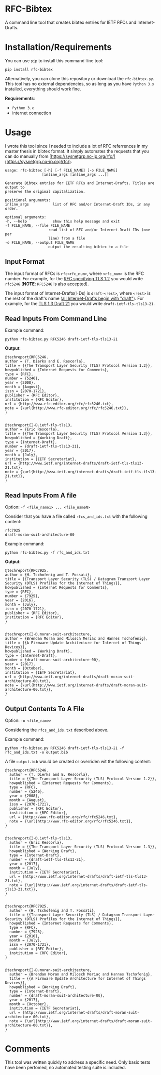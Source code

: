 # RFC-Bibtex
A command line tool that creates bibtex entries for IETF RFCs and Internet-Drafts.

# Installation/Requirements

You can use `pip` to install this command-line tool:

    pip install rfc-bibtex

Alternatively, you can clone this repository or download the `rfc-bibtex.py`. This tool has no
external dependencies, so as long as you have `Python 3.x` installed, everything
should work fine.

**Requirements**:

* `Python 3.x`
* internet connection

# Usage

I wrote this tool since I needed to include a lot of RFC referrences in my master thesis
in bibtex format. It simply automates the requests that you can do manually from [https://sysnetgrp.no-ip.org/rfc/](https://sysnetgrp.no-ip.org/rfc/).

    usage: rfc-bibtex [-h] [-f FILE_NAME] [-o FILE_NAME]
                     [inline_args [inline_args ...]]

    Generate Bibtex entries for IETF RFCs and Internet-Drafts. Titles are output to
    preserve the original capitalization.

    positional arguments:
    inline_args           list of RFC and/or Internet-Draft IDs, in any order.

    optional arguments:
    -h, --help            show this help message and exit
    -f FILE_NAME, --file FILE_NAME
                        read list of RFC and/or Internet-Draft IDs (one per
                        line) from a file
    -o FILE_NAME, --output FILE_NAME
                        output the resulting bibtex to a file

## Input Format

The input format of RFCs is `rfc<rfc_num>`, where `<rfc_num>` is the RFC number.
For example, for the [RFC specifying TLS 1.2](https://tools.ietf.org/html/rfc5246) you
would write `rfc5246` (**NOTE**: `RFC5246` is also accepted).

The input format of Internet-Drafts(I-Ds) is `draft-<rest>`, where `<rest>` is the rest of
the draft's name ([all Internet-Drafts begin with "draft"](https://www.ietf.org/id-info/guidelines.html#naming)). For example, for the
[TLS 1.3 Draft 21]() you would write `draft-ietf-tls-tls13-21`.


## Read Inputs From Command Line

Example command:

`python rfc-bibtex.py RFC5246 draft-ietf-tls-tls13-21`

**Output**:

    @techreport{RFC5246,
    author = {T. Dierks and E. Rescorla},
    title = {{The Transport Layer Security (TLS) Protocol Version 1.2}},
    howpublished = {Internet Requests for Comments},
    type = {RFC},
    number = {5246},
    year = {2008},
    month = {August},
    issn = {2070-1721},
    publisher = {RFC Editor},
    institution = {RFC Editor},
    url = {http://www.rfc-editor.org/rfc/rfc5246.txt},
    note = {\url{http://www.rfc-editor.org/rfc/rfc5246.txt}},
    }


    @techreport{I-D.ietf-tls-tls13,
    author = {Eric Rescorla},
    title = {{The Transport Layer Security (TLS) Protocol Version 1.3}},
    howpublished = {Working Draft},
    type = {Internet-Draft},
    number = {draft-ietf-tls-tls13-21},
    year = {2017},
    month = {July},
    institution = {IETF Secretariat},
    url = {http://www.ietf.org/internet-drafts/draft-ietf-tls-tls13-21.txt},
    note = {\url{http://www.ietf.org/internet-drafts/draft-ietf-tls-tls13-21.txt}},
    }


## Read Inputs From A file

Option: `-f <file_name1> ... <file_nameN>`

Consider that you have a file called `rfcs_and_ids.txt` with the following
content:

    rfc7925
    draft-moran-suit-architecture-00

Example command:

`python rfc-bibtex.py -f rfc_and_ids.txt`

**Output**:


    @techreport{RFC7925,
    author = {H. Tschofenig and T. Fossati},
    title = {{Transport Layer Security (TLS) / Datagram Transport Layer Security (DTLS) Profiles for the Internet of Things}},
    howpublished = {Internet Requests for Comments},
    type = {RFC},
    number = {7925},
    year = {2016},
    month = {July},
    issn = {2070-1721},
    publisher = {RFC Editor},
    institution = {RFC Editor},
    }


    @techreport{I-D.moran-suit-architecture,
    author = {Brendan Moran and Milosch Meriac and Hannes Tschofenig},
    title = {{A Firmware Update Architecture for Internet of Things Devices}},
    howpublished = {Working Draft},
    type = {Internet-Draft},
    number = {draft-moran-suit-architecture-00},
    year = {2017},
    month = {October},
    institution = {IETF Secretariat},
    url = {http://www.ietf.org/internet-drafts/draft-moran-suit-architecture-00.txt},
    note = {\url{http://www.ietf.org/internet-drafts/draft-moran-suit-architecture-00.txt}},
    }


## Output Contents To A File

Option: `-o <file_name>`

Considering the `rfcs_and_ids.txt` described above.

Example command:

`python rfc-bibtex.py RFC5246 draft-ietf-tls-tls13-21 -f rfc_and_ids.txt -o output.bib`

A file `output.bib` would be created or overriden wit the following content:

    @techreport{RFC5246,
      author = {T. Dierks and E. Rescorla},
      title = {{The Transport Layer Security (TLS) Protocol Version 1.2}},
      howpublished = {Internet Requests for Comments},
      type = {RFC},
      number = {5246},
      year = {2008},
      month = {August},
      issn = {2070-1721},
      publisher = {RFC Editor},
      institution = {RFC Editor},
      url = {http://www.rfc-editor.org/rfc/rfc5246.txt},
      note = {\url{http://www.rfc-editor.org/rfc/rfc5246.txt}},
    }


    @techreport{I-D.ietf-tls-tls13,
      author = {Eric Rescorla},
      title = {{The Transport Layer Security (TLS) Protocol Version 1.3}},
      howpublished = {Working Draft},
      type = {Internet-Draft},
      number = {draft-ietf-tls-tls13-21},
      year = {2017},
      month = {July},
      institution = {IETF Secretariat},
      url = {http://www.ietf.org/internet-drafts/draft-ietf-tls-tls13-21.txt},
      note = {\url{http://www.ietf.org/internet-drafts/draft-ietf-tls-tls13-21.txt}},
    }


    @techreport{RFC7925,
      author = {H. Tschofenig and T. Fossati},
      title = {{Transport Layer Security (TLS) / Datagram Transport Layer Security (DTLS) Profiles for the Internet of Things}},
      howpublished = {Internet Requests for Comments},
      type = {RFC},
      number = {7925},
      year = {2016},
      month = {July},
      issn = {2070-1721},
      publisher = {RFC Editor},
      institution = {RFC Editor},
    }


    @techreport{I-D.moran-suit-architecture,
      author = {Brendan Moran and Milosch Meriac and Hannes Tschofenig},
      title = {{A Firmware Update Architecture for Internet of Things Devices}},
      howpublished = {Working Draft},
      type = {Internet-Draft},
      number = {draft-moran-suit-architecture-00},
      year = {2017},
      month = {October},
      institution = {IETF Secretariat},
      url = {http://www.ietf.org/internet-drafts/draft-moran-suit-architecture-00.txt},
      note = {\url{http://www.ietf.org/internet-drafts/draft-moran-suit-architecture-00.txt}},
    }

# Comments

This tool was written quickly to address a specific need. Only basic tests
have been perfomed, no automated testing suite is included.
